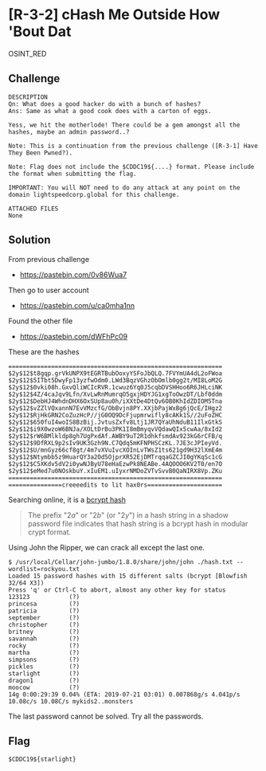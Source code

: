 # [R-3-2] cHash Me Outside How 'Bout Dat
OSINT_RED

## Challenge 

	DESCRIPTION
	Qn: What does a good hacker do with a bunch of hashes?
	Ans: Same as what a good cook does with a carton of eggs.

	Yess, we hit the motherlode! There could be a gem amongst all the hashes, maybe an admin password..?

	Note: This is a continuation from the previous challenge ([R-3-1] Have They Been Pwned?).

	Note: Flag does not include the $CDDC19${....} format. Please include the format when submitting the flag.

	IMPORTANT: You will NOT need to do any attack at any point on the domain lightspeedcorp.global for this challenge.

	ATTACHED FILES
	None

## Solution

From previous challenge 

- https://pastebin.com/0v86Wua7

Then go to user account

- https://pastebin.com/u/ca0mha1nn

Found the other file

- https://pastebin.com/dWFhPc09

These are the hashes

	============================================================
	$2y$12$t8gqp.grVkUNPX9tEGRTBubOoxyYSFoJbQLQ.7FVYmUA4dL2oFWoa
	$2y$12$5ITbt5DwyFp13yzfwOdm0.LWd3BqzVGhzObOmlb0gg2t/MI8LoM2G
	$2y$12$0vki08h.GxvQliWCIcRVR.1cwuz6Yq0J5cqbDVSHHoo6R6JHLciNK
	$2y$12$4Z/4caJqv9Lfn/XvLwRnMumrqO5gxjHDYJG1xgToOwzDT/Lbf0ddm
	$2y$12$DebHJ4WhdnDHX6OxSUp8au0h/iXXtDe4DtQv6OB0KhIdZDIOM5Tna
	$2y$12$vZZlVQxannN7EvVMzcfG/ObBvjn8PY.XXjbPajWxBg6jQcE/IHgz2
	$2y$12$RjHkGRN2CoZuzHcP//jG0OQ9DcFjupmrwifly8cAKk1S//2uFoZHC
	$2y$12$650fuI4woIS8BzBij.JvtusZxfv8Ltj1JR7QYaUhNduB11IlxGtkS
	$2y$12$i9X0wzoW6BNJa/XOLtDrBu3PK1I8mBmyqvVQdawQIx5cwAa/8xId2
	$2y$12$rW6BMlkldp8gh7UgPxdAf.AWBY9uT2R1dhkfsmdAv923kG6rCFB/q
	$2y$12$9DfRXL9p2sIv9UK3Gzh9N.C7Qdq5mKFNPHSCzKL.7JE3cJPIeyVd.
	$2y$12$U/mnGyz66cf8gt/4m7vXVuIvcXOInLvTWsZ1ts621gd9H32lXmE4m
	$2y$12$Ntymbb5z9HuarQY3a2Od5OjprXR52EjDMTrqqaGZCJI0gYKqSc1cG
	$2y$12$C5XKdv5dV2i0ywNJByU78eHaEzwPk8NEABe.4AQOOO6KV2T0/en7O
	$2y$12$eMed7u0NOskbuY.xIuEM1.uIyxrNMDoZVTvSvvB0QaNIRX8Vp.ZKu
	============================================================
	===============creeeedits to lit hax0rs=====================

Searching online, it is a [bcrypt hash](https://en.wikipedia.org/wiki/Bcrypt)

> The prefix "$2a$" or "$2b$" (or "$2y$") in a hash string in a shadow password file indicates that hash string is a bcrypt hash in modular crypt format.

Using John the Ripper, we can crack all except the last one.

	$ /usr/local/Cellar/john-jumbo/1.8.0/share/john/john ./hash.txt --wordlist=rockyou.txt 
	Loaded 15 password hashes with 15 different salts (bcrypt [Blowfish 32/64 X3])
	Press 'q' or Ctrl-C to abort, almost any other key for status
	123123           (?)
	princesa         (?)
	patricia         (?)
	september        (?)
	christopher      (?)
	britney          (?)
	savannah         (?)
	rocky            (?)
	martha           (?)
	simpsons         (?)
	pickles          (?)
	starlight        (?)
	dragon1          (?)
	moocow           (?)
	14g 0:00:29:39 0.04% (ETA: 2019-07-21 03:01) 0.007868g/s 4.041p/s 10.08c/s 10.08C/s mykids2..monsters

The last password cannot be solved. Try all the passwords.

## Flag

	$CDDC19${starlight}
